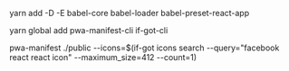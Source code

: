 yarn add -D -E babel-core babel-loader babel-preset-react-app




yarn global add pwa-manifest-cli if-got-cli


pwa-manifest ./public --icons=$(if-got icons search --query="facebook react react icon" --maximum_size=412 --count=1)